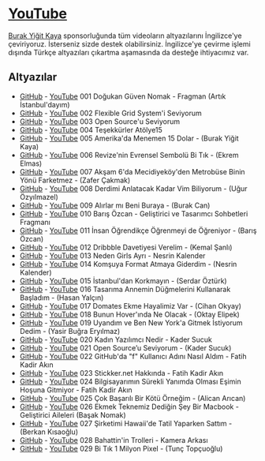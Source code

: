 # [YouTube](https://youtube.com/DogukanGuvenNomak)

[Burak Yiğit Kaya](https://twitter.com/madbyk) sponsorluğunda tüm videoların altyazılarını İngilizce'ye çeviriyoruz. İsterseniz sizde destek olabilirsiniz. İngilizce'ye çevirme işlemi dışında Türkçe altyazıları çıkartma aşamasında da desteğe ihtiyacımız var.

## Altyazılar
 - [GitHub](001-f_BAHdRyh2w.srt) - [YouTube](http://www.youtube.com/timedtext_video?v=f_BAHdRyh2w&ref=share) 001 Doğukan Güven Nomak - Fragman (Artık İstanbul'dayım)
 - [GitHub](002-Nj4TgqFHif4.srt) - [YouTube](http://www.youtube.com/timedtext_video?v=Nj4TgqFHif4&ref=share) 002 Flexible Grid System'i Seviyorum
 - [GitHub](003-zD4IE4nX8Ts.srt) - [YouTube](http://www.youtube.com/timedtext_video?v=zD4IE4nX8Ts&ref=share) 003 Open Source'u Seviyorum
 - [GitHub](004-kp5aAUiZevI.srt) - [YouTube](http://www.youtube.com/timedtext_video?v=kp5aAUiZevI&ref=share) 004 Teşekkürler Atölye15
 - [GitHub](005-Y5_aa3StBl0.srt) - [YouTube](http://www.youtube.com/timedtext_video?v=Y5_aa3StBl0&ref=share) 005 Amerika'da Menemen 15 Dolar - (Burak Yiğit Kaya)
 - [GitHub](006-cJewUoTPx7c.srt) - [YouTube](http://www.youtube.com/timedtext_video?v=cJewUoTPx7c&ref=share) 006 Revize'nin Evrensel Sembolü Bi Tık - (Ekrem Elmas)
 - [GitHub](007-BLxdKYvAa8Y.srt) - [YouTube](http://www.youtube.com/timedtext_video?v=BLxdKYvAa8Y&ref=share) 007 Akşam 6'da Mecidiyeköy'den Metrobüse Binin Yönü Farketmez - (Zafer Çakmak)
 - [GitHub](008-tjUyejYF-98.srt) - [YouTube](http://www.youtube.com/timedtext_video?v=tjUyejYF-98&ref=share) 008 Derdimi Anlatacak Kadar Vim Biliyorum - (Uğur Özyılmazel)
 - [GitHub](009-bs9eYjlP7pI.srt) - [YouTube](http://www.youtube.com/timedtext_video?v=bs9eYjlP7pI&ref=share) 009 Alırlar mı Beni Buraya - (Burak Can)
 - [GitHub](010-eZm1k26kAGI.srt) - [YouTube](http://www.youtube.com/timedtext_video?v=eZm1k26kAGI&ref=share) 010 Barış Özcan - Geliştirici ve Tasarımcı Sohbetleri Fragmanı
 - [GitHub](011-kqv6Rea68uE.srt) - [YouTube](http://www.youtube.com/timedtext_video?v=kqv6Rea68uE&ref=share) 011 İnsan Öğrendikçe Öğrenmeyi de Öğreniyor - (Barış Özcan)
 - [GitHub](012-LfgymU3yYGw.srt) - [YouTube](http://www.youtube.com/timedtext_video?v=LfgymU3yYGw&ref=share) 012 Dribbble Davetiyesi Verelim - (Kemal Şanlı)
 - [GitHub](013-p0Hdr0GgcaM.srt) - [YouTube](http://www.youtube.com/timedtext_video?v=p0Hdr0GgcaM&ref=share) 013 Neden Girls Ayrı - Nesrin Kalender
 - [GitHub](014-_i1d0O2ZcJA.srt) - [YouTube](http://www.youtube.com/timedtext_video?v=_i1d0O2ZcJA&ref=share) 014 Komşuya Format Atmaya Giderdim - (Nesrin Kalender)
 - [GitHub](015-atVNAtViJQA.srt) - [YouTube](http://www.youtube.com/timedtext_video?v=atVNAtViJQA&ref=share) 015 İstanbul'dan Korkmayın - (Serdar Öztürk)
 - [GitHub](016-CFNMCv9hj_Y.srt) - [YouTube](http://www.youtube.com/timedtext_video?v=CFNMCv9hj_Y&ref=share) 016 Tasarıma Annemin Düğmelerini Kullanarak Başladım - (Hasan Yalçın)
 - [GitHub](017-73hf5qthAw8.srt) - [YouTube](http://www.youtube.com/timedtext_video?v=73hf5qthAw8&ref=share) 017 Domates Ekme Hayalimiz Var - (Cihan Okyay)
 - [GitHub](018-lIwexM0SFLI.srt) - [YouTube](http://www.youtube.com/timedtext_video?v=lIwexM0SFLI&ref=share) 018 Bunun Hover'ında Ne Olacak - (Oktay Elipek)
 - [GitHub](019-KvGB2Owd_50.srt) - [YouTube](http://www.youtube.com/timedtext_video?v=KvGB2Owd_50&ref=share) 019 Uyandım ve Ben New York'a Gitmek İstiyorum Dedim - (Yasir Buğra Eryılmaz)
 - [GitHub](020-D-7JPCAmE6U.srt) - [YouTube](http://www.youtube.com/timedtext_video?v=D-7JPCAmE6U&ref=share) 020 Kadın Yazılımcı Nedir - Kader Sucuk
 - [GitHub](021-QgLnVuygNrY.srt) - [YouTube](http://www.youtube.com/timedtext_video?v=QgLnVuygNrY&ref=share) 021 Open Source’u Seviyorum - (Kader Sucuk)
 - [GitHub](022-41G5s5ejRT0.srt) - [YouTube](http://www.youtube.com/timedtext_video?v=41G5s5ejRT0&ref=share) 022 GitHub'da "f" Kullanıcı Adını Nasıl Aldım - Fatih Kadir Akın
 - [GitHub](023-zIoqSrZRBr0.srt) - [YouTube](http://www.youtube.com/timedtext_video?v=zIoqSrZRBr0&ref=share) 023 Stickker.net Hakkında - Fatih Kadir Akın
 - [GitHub](024-aT6otd47OpI.srt) - [YouTube](http://www.youtube.com/timedtext_video?v=aT6otd47OpI&ref=share) 024 Bilgisayarımın Sürekli Yanımda Olması Eşimin Hoşuna Gitmiyor - Fatih Kadir Akın
 - [GitHub](025-bc-yJjO4ro8.srt) - [YouTube](http://www.youtube.com/timedtext_video?v=bc-yJjO4ro8&ref=share) 025 Çok Başarılı Bir Kötü Örneğim - (Alican Arıcan)
 - [GitHub](026-x-rRnyawMAg.srt) - [YouTube](http://www.youtube.com/timedtext_video?v=x-rRnyawMAg&ref=share) 026 Ekmek Teknemiz Dediğin Şey Bir Macbook - Geliştirici Aileleri (Başak Nomak)
 - [GitHub](027-4oDfSFgOG8k.srt) - [YouTube](http://www.youtube.com/timedtext_video?v=4oDfSFgOG8k&ref=share) 027 Şirketimi Hawaii'de Tatil Yaparken Sattım - (Berkan Kısaoğlu)
 - [GitHub](028-qjmBuDJ58fY.srt) - [YouTube](http://www.youtube.com/timedtext_video?v=qjmBuDJ58fY&ref=share) 028 Bahattin'in Trolleri - Kamera Arkası
 - [GitHub](029-8IEqmTv9WW8.srt) - [YouTube](http://www.youtube.com/timedtext_video?v=8IEqmTv9WW8&ref=share) 029 Bi Tık 1 Milyon Pixel - (Tunç Topçuoğlu)
